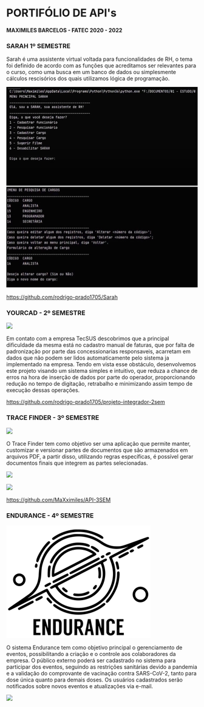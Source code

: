 # PORTIFÓLIO DE API's 
 #### MAXIMILES BARCELOS - FATEC 2020 - 2022


### SARAH 1º SEMESTRE


Sarah é uma assistente virtual voltada para funcionalidades de RH, o tema foi definido de acordo com as funções que acreditamos ser relevantes para o curso, como uma busca em um banco de dados ou simplesmente cálculos rescisórios dos quais utilizamos lógica de programação.

![SARAH1.PNG](https://github.com/MaXximiles/Fatec/blob/master/src/SARAH1.PNG?raw=true)
![SARAH1.PNG](https://github.com/MaXximiles/Fatec/blob/master/src/SARAH2.PNG?raw=true)


https://github.com/rodrigo-prado1705/Sarah

### YOURCAD - 2º SEMESTRE

![](https://raw.githubusercontent.com/labarro/projeto-integrador-2sem/master/LogoYCad.png)

Em contato com a empresa TecSUS descobrimos que a principal dificuldade da mesma está no cadastro manual de faturas, que por falta de padronização por parte das concessionarias responsaveis, acarretam em dados que não podem ser lidos automaticamente pelo sistema ja implementado na empresa. Tendo em vista esse obstáculo, desenvolvemos este projeto visando um sistema simples e intuitivo, que reduza a chance de erros na hora de inserção de dados por parte do operador, proporcionando redução no tempo de digitação, retrabalho e minimizando assim tempo de execução dessas operações.

https://github.com/rodrigo-prado1705/projeto-integrador-2sem

### TRACE FINDER - 3º SEMESTRE
![](https://user-images.githubusercontent.com/18652465/111547833-88631a00-8758-11eb-863c-ccf1e6e93f39.png)

O Trace Finder tem como objetivo ser uma aplicação que permite manter, customizar e versionar partes de documentos que são armazenados em arquivos PDF, a partir disso, utilizando regras específicas, é possível gerar documentos finais que integrem as partes selecionadas.

![](https://user-images.githubusercontent.com/68132461/120643272-535b8f00-c44c-11eb-9f02-31ea6213d256.png)

![](https://user-images.githubusercontent.com/68132461/123145337-1d01a600-d433-11eb-9a78-4dd6eae83a47.png)

https://github.com/MaXximiles/API-3SEM

### ENDURANCE - 4º SEMESTRE

![](https://github.com/MaXximiles/API-4SEM/raw/main/Documenta%C3%A7%C3%A3o/logo%20com%20nome.png)

O sistema Endurance tem como objetivo principal o gerenciamento de eventos, possibilitando a criação e o controle aos colaboradores da empresa. O público externo poderá ser cadastrado no sistema para participar dos eventos, seguindo as restrições sanitárias devido a pandemia e a validação do comprovante de vacinação contra SARS-CoV-2, tanto para dose única quanto para demais doses. Os usuários cadastrados serão notificados sobre novos eventos e atualizações via e-mail.

![](https://user-images.githubusercontent.com/68132461/136485547-51caf0b7-0706-42d6-a387-58362765f071.gif)

